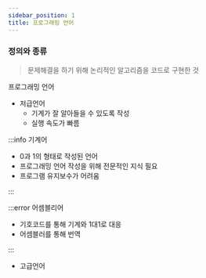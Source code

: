 ```yaml
---
sidebar_position: 1
title: 프로그래밍 언어
---
```


### 정의와 종류

> 문제해결을 하기 위해 논리적인 알고리즘을 코드로 구현한 것

프로그래밍 언어

- 저급언어
  - 기계가 잘 알아들을 수 있도록 작성
  - 실행 속도가 빠름

:::info 기계어

- 0과 1의 형태로 작성된 언어
- 프로그래밍 언어 작성을 위해 전문적인 지식 필요
- 프로그램 유지보수가 어려움

:::

:::error 어셈블리어

- 기호코드를 통해 기계와 1대1로 대응
- 어셈블러를 통해 번역

:::

- 고급언어
